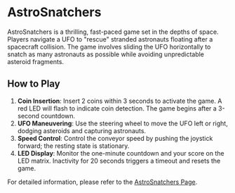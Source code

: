 # AstroSnatchers

AstroSnatchers is a thrilling, fast-paced game set in the depths of space. Players navigate a UFO to "rescue" stranded astronauts floating after a spacecraft collision. The game involves sliding the UFO horizontally to snatch as many astronauts as possible while avoiding unpredictable asteroid fragments.

## How to Play

1. **Coin Insertion**: Insert 2 coins within 3 seconds to activate the game. A red LED will flash to indicate coin detection. The game begins after a 3-second countdown.
2. **UFO Maneuvering**: Use the steering wheel to move the UFO left or right, dodging asteroids and capturing astronauts.
3. **Speed Control**: Control the conveyor speed by pushing the joystick forward; the resting state is stationary.
4. **LED Display**: Monitor the one-minute countdown and your score on the LED matrix. Inactivity for 20 seconds triggers a timeout and resets the game.

For detailed information, please refer to the [AstroSnatchers Page](https://better-than-kids-toys.webflow.io).

